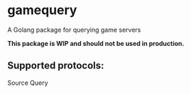 # gamequery
A Golang package for querying game servers

**This package is WIP and should not be used in production.**

## Supported protocols:
Source Query